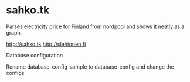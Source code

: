 # sahko.tk
Parses electricity price for Finland from nordpool and shows it neatly as a graph.

http://sahko.tk
http://slehtonen.fi

Database configuration

Rename database-config-sample to database-config and change the configs
